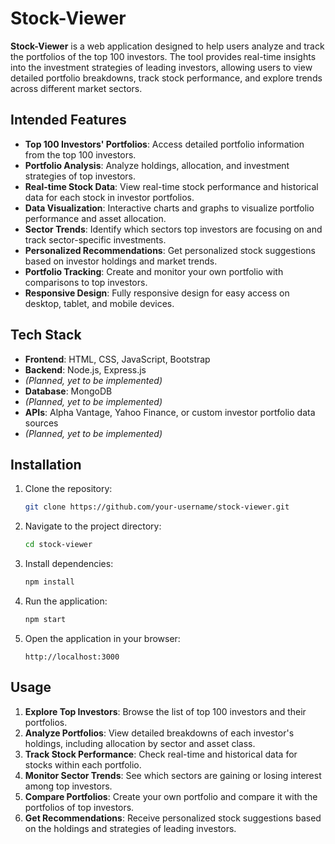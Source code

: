 # Stock-Viewer

**Stock-Viewer** is a web application designed to help users analyze and track the portfolios of the top 100 investors. The tool provides real-time insights into the investment strategies of leading investors, allowing users to view detailed portfolio breakdowns, track stock performance, and explore trends across different market sectors.

## Intended Features 

- **Top 100 Investors' Portfolios**: Access detailed portfolio information from the top 100 investors.
- **Portfolio Analysis**: Analyze holdings, allocation, and investment strategies of top investors.
- **Real-time Stock Data**: View real-time stock performance and historical data for each stock in investor portfolios.
- **Data Visualization**: Interactive charts and graphs to visualize portfolio performance and asset allocation.
- **Sector Trends**: Identify which sectors top investors are focusing on and track sector-specific investments.
- **Personalized Recommendations**: Get personalized stock suggestions based on investor holdings and market trends.
- **Portfolio Tracking**: Create and monitor your own portfolio with comparisons to top investors.
- **Responsive Design**: Fully responsive design for easy access on desktop, tablet, and mobile devices.

## Tech Stack

- **Frontend**: HTML, CSS, JavaScript, Bootstrap 
- **Backend**: Node.js, Express.js
- *(Planned, yet to be implemented)*
- **Database**: MongoDB
- *(Planned, yet to be implemented)*
- **APIs**: Alpha Vantage, Yahoo Finance, or custom investor portfolio data sources
- *(Planned, yet to be implemented)*

## Installation

1. Clone the repository:
    ```bash
    git clone https://github.com/your-username/stock-viewer.git
    ```

2. Navigate to the project directory:
    ```bash
    cd stock-viewer
    ```

3. Install dependencies:
    ```bash
    npm install
    ```

4. Run the application:
    ```bash
    npm start
    ```

5. Open the application in your browser:
    ```text
    http://localhost:3000
    ```

## Usage

1. **Explore Top Investors**: Browse the list of top 100 investors and their portfolios.
2. **Analyze Portfolios**: View detailed breakdowns of each investor's holdings, including allocation by sector and asset class.
3. **Track Stock Performance**: Check real-time and historical data for stocks within each portfolio.
4. **Monitor Sector Trends**: See which sectors are gaining or losing interest among top investors.
5. **Compare Portfolios**: Create your own portfolio and compare it with the portfolios of top investors.
6. **Get Recommendations**: Receive personalized stock suggestions based on the holdings and strategies of leading investors.
